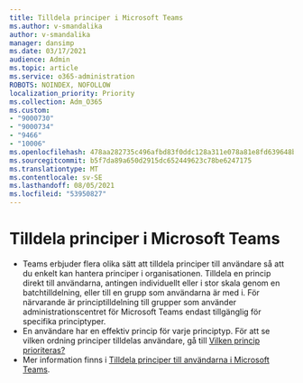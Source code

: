 ```yaml
---
title: Tilldela principer i Microsoft Teams
ms.author: v-smandalika
author: v-smandalika
manager: dansimp
ms.date: 03/17/2021
audience: Admin
ms.topic: article
ms.service: o365-administration
ROBOTS: NOINDEX, NOFOLLOW
localization_priority: Priority
ms.collection: Adm_O365
ms.custom:
- "9000730"
- "9000734"
- "9466"
- "10006"
ms.openlocfilehash: 478aa282735c496afbd83f0ddc128a311e078a81e8fd639648b90a815b14c79c
ms.sourcegitcommit: b5f7da89a650d2915dc652449623c78be6247175
ms.translationtype: MT
ms.contentlocale: sv-SE
ms.lasthandoff: 08/05/2021
ms.locfileid: "53950827"
---
```

# <a name="assign-policies-in-microsoft-teams"></a>Tilldela principer i Microsoft Teams

- Teams erbjuder flera olika sätt att tilldela principer till användare så att du enkelt kan hantera principer i organisationen. Tilldela en princip direkt till användarna, antingen individuellt eller i stor skala genom en batchtilldelning, eller till en grupp som användarna är med i.  För närvarande är principtilldelning till grupper som använder administrationscentret för Microsoft Teams endast tillgänglig för specifika principtyper. 
- En användare har en effektiv princip för varje principtyp. För att se vilken ordning principer tilldelas användare, gå till [Vilken princip prioriteras?](https://docs.microsoft.com/microsoftteams/assign-policies#which-policy-takes-precedence)
- Mer information finns i [Tilldela principer till användarna i Microsoft Teams](https://docs.microsoft.com/microsoftteams/assign-policies).
